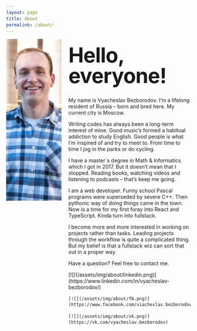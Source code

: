 ```yaml
---
layout: page
title: About
permalink: /about/
---
```


<style type="text/css" media="screen">
  .container {
    margin: 10px auto;
    margin-left: 170px;
    max-width: 600px;
    text-align: left;
  }
  .social {

  }
  h1 {
    margin: 30px 0;
    font-size: 4em;
    line-height: 1;
    letter-spacing: -1px;
  }
  img {
    float: left;
    max-width: 30%;
    height: auto;
  }
</style>

![](/assets/img/about/ava.jpg)

<div class="container">
  <h1>Hello, everyone!</h1>

  My name is Vyacheslav Bezborodov. I’m a lifelong resident of Russia – born and bred here. My current city is Moscow.

  Writing codes has always been a long-term interest of mine. Good music’s formed a habitual addiction to study English. Good people is what I’m inspired of and try to meet to. From time to time I jog in the parks or do cycling.

  I have a master`s degree in Math & Informatics which I got in 2017. But it doesn’t mean that I stopped. Reading books, watching videos and listening to podcasts – that’s keep me going.

  I am a web developer. Funny school Pascal programs were superseded by severe C++. Then pythonic way of doing things came in the town. Now is a time for my first foray into React and TypeScript. Kinda turn into fullstack.

  I become more and more interested in working on projects rather than tasks. Leading projects through the workflow is quite a complicated thing. But my belief is that a fullstack wiz can sort that out in a proper way.

  Have a question? Feel free to contact me.

  <div class="social">
    [![](/assets/img/about/linkedin.png)](https://www.linkedin.com/in/vyacheslav-bezborodov/)

    [![](/assets/img/about/fb.png)](https://www.facebook.com/viacheslav.bezborodov)

    [![](/assets/img/about/vk.png)](https://vk.com/vyacheslav.bezborodov)
  </div>

</div>
